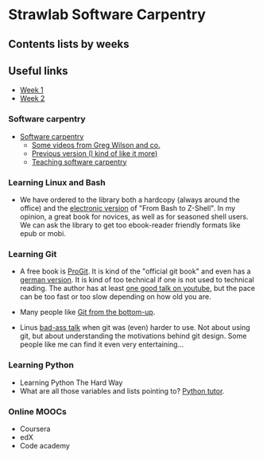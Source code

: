 # Strawlab Software Carpentry

## Contents lists by weeks

## Useful links

- [Week 1](daunting-lists/2013-10-17-intro-to-the-unix-shell.org)
- [Week 2](daunting-lists/2013-10-24-job-control.org)

### Software carpentry

- [Software carpentry](http://software-carpentry.org/)
  - [Some videos from Greg Wilson and co.](http://www.youtube.com/user/softwarecarpentry?feature=watch)
  - [Previous version (I kind of like it more)](http://software-carpentry.org/v3/)
  - [Teaching software carpentry](http://teaching.software-carpentry.org/)

### Learning Linux and Bash

- We have ordered to the library both a hardcopy (always around the office) and the [electronic version](https://filex.imp.ac.at/download.php?c=eaa7546d28add4e74f3ca6a40e173259&f=eea566e50d37056f17e418a0e482634d8993fab7ea2c4285e16f3396a5c325618407ac9fc31d) of "From Bash to Z-Shell". In my opinion, a great book for novices, as well as for seasoned shell users. We can ask the library to get too ebook-reader friendly formats like epub or mobi.

### Learning Git

- A free book is [ProGit](http://git-scm.com/book). It is kind of the "official git book" and even has a [german version](http://git-scm.com/book/de). It is kind of too technical if one is not used to technical reading. The author has at least [one good talk on youtube](http://www.youtube.com/watch?v=ZDR433b0HJY), but the pace can be too fast or too slow depending on how old you are.

- Many people like [Git from the bottom-up](http://newartisans.com/2008/04/git-from-the-bottom-up/).

- Linus [bad-ass talk](http://www.youtube.com/watch?v=4XpnKHJAok8) when git was (even) harder to use. Not about using git, but about understanding the motivations behind git design. Some people like me can find it even very entertaining...


### Learning Python

- Learning Python The Hard Way
- What are all those variables and lists pointing to? [Python tutor](http://www.pythontutor.com/).

### Online MOOCs

- Coursera
- edX
- Code academy
